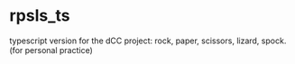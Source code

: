 # rpsls_ts
typescript version for the dCC project: rock, paper, scissors, lizard, spock. (for personal practice)
